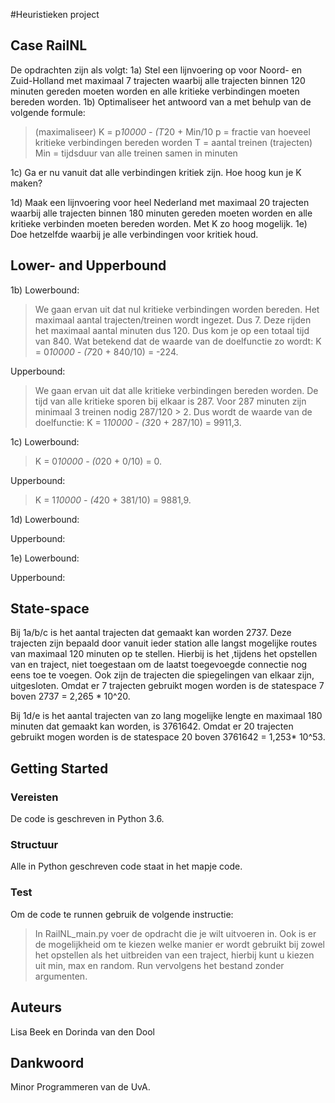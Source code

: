 #Heuristieken project
## Case RailNL

De opdrachten zijn als volgt:
1a) Stel een lijnvoering op voor Noord- en Zuid-Holland met maximaal 7 trajecten waarbij alle trajecten binnen
    120 minuten gereden moeten worden en alle kritieke verbindingen moeten bereden worden.
1b) Optimaliseer het antwoord van a met behulp van de volgende formule:

> (maximaliseer) K = p*10000 - (T*20 + Min/10                                                                                           p = fractie van hoeveel kritieke verbindingen bereden worden                                                                            T = aantal treinen (trajecten)                                                                                                            Min = tijdsduur van alle treinen samen in minuten


1c) Ga er nu vanuit dat alle verbindingen kritiek zijn. Hoe hoog kun je K maken?

1d) Maak een lijnvoering voor heel Nederland met maximaal 20 trajecten waarbij alle trajecten binnen
    180 minuten gereden moeten worden en alle kritieke verbinden moeten bereden worden. Met K zo hoog mogelijk.
1e) Doe hetzelfde waarbij je alle verbindingen voor kritiek houd.

## Lower- and Upperbound

1b) Lowerbound:

> We gaan ervan uit dat nul kritieke verbindingen worden bereden. Het maximaal aantal trajecten/treinen wordt ingezet. Dus 7. Deze rijden het maximaal aantal minuten dus 120. Dus kom je op een totaal tijd van 840. Wat betekend dat de waarde van de doelfunctie zo wordt: K = 0*10000 - (7*20 + 840/10) = -224.

Upperbound:

> We gaan ervan uit dat alle kritieke verbindingen bereden worden. De tijd van alle kritieke sporen bij elkaar is 287. Voor 287 minuten zijn minimaal 3 treinen nodig 287/120 > 2. Dus wordt de waarde van de doelfunctie: K = 1*10000 - (3*20 + 287/10) = 9911,3. 

1c) Lowerbound:

> K = 0*10000 - (0*20 + 0/10) = 0.

Upperbound:

> K = 1*10000 - (4*20 + 381/10) = 9881,9.

1d) Lowerbound:

> 

Upperbound:

>

1e) Lowerbound:

>

Upperbound:

>


## State-space 
Bij 1a/b/c is het aantal trajecten dat gemaakt kan worden 2737. Deze trajecten zijn bepaald door vanuit ieder station alle langst mogelijke routes van maximaal 120 minuten op te stellen. Hierbij is het ,tijdens het opstellen van en traject, niet toegestaan om de laatst toegevoegde connectie nog eens toe te voegen. Ook zijn de trajecten die spiegelingen van elkaar zijn, uitgesloten. Omdat er 7 trajecten gebruikt mogen worden is de statespace 7 boven 2737 = 2,265 * 10^20.  

Bij 1d/e is het aantal trajecten van zo lang mogelijke lengte en maximaal 180 minuten dat gemaakt kan worden, is 3761642. Omdat er 20 trajecten gebruikt mogen worden is de statespace 20 boven 3761642 = 1,253* 10^53.  


## Getting Started

### Vereisten
De code is geschreven in Python 3.6. 

### Structuur
Alle in Python geschreven code staat in het mapje code. 

### Test
Om de code te runnen gebruik de volgende instructie:

> In RailNL_main.py voer de opdracht die je wilt uitvoeren in. Ook is er de mogelijkheid om te kiezen welke manier er wordt gebruikt bij zowel het opstellen als het uitbreiden van een traject, hierbij kunt u kiezen uit min, max en random. Run vervolgens het bestand zonder argumenten.


## Auteurs
Lisa Beek en Dorinda van den Dool

## Dankwoord
Minor Programmeren van de UvA.





